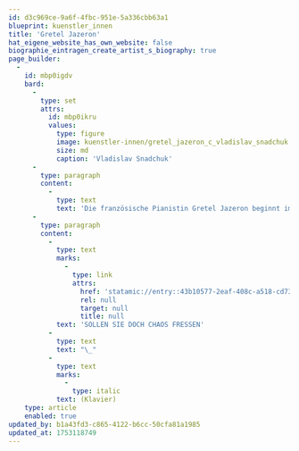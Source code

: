 ```yaml
---
id: d3c969ce-9a6f-4fbc-951e-5a336cbb63a1
blueprint: kuenstler_innen
title: 'Gretel Jazeron'
hat_eigene_website_has_own_website: false
biographie_eintragen_create_artist_s_biography: true
page_builder:
  -
    id: mbp0igdv
    bard:
      -
        type: set
        attrs:
          id: mbp0ikru
          values:
            type: figure
            image: kuenstler-innen/gretel_jazeron_c_vladislav_snadchuk.jpg
            size: md
            caption: 'Vladislav Snadchuk'
      -
        type: paragraph
        content:
          -
            type: text
            text: 'Die französische Pianistin Gretel Jazeron beginnt im Alter von sieben Jahren mit dem Klavierspiel in Annecy. 2016 wird sie in die Klasse von Chrystel Saussac am Conservatoire de Lyon aufgenommen, wo sie parallel Klavierbegleitung bei Laetitia Bougnol studiert. Gleichzeitig arbeitet sie mit Laurent Boullet in Berlin zusammen. Ihr Studium am Konservatorium schließt sie 2018 mit der Bestnote „sehr gut“ ab, wobei die Jury einstimmig für diese Auszeichnung votiert. Im Laufe ihrer Ausbildung erhält Gretel Jazeron wertvolle künstlerische Impulse durch Meisterkurse und Zusammenarbeit mit renommierten Pianisten und Pädagogen wie Roger Muraro, François Dumont, Thierry Rosbach, Dominique Cornil, Katarzyna Popowa-Zydroń, Hiroko Fukui, Stepan Simonian und Pater Nagy. Ihr Interesse an historischen Tasteninstrumenten wie Cembalo und Hammerklavier führt sie zudem zur Arbeit mit Spezialisten wie Catherine Latzarus, Marcia Hadjimarkos, Carsten Lohff, Tobias Koch, Wiebcke Weidanz, und Zvi Meniker. Ein besonderer Schwerpunkt ihres Schaffens liegt im Liedrepertoire. 2020 vertieft sie ihre Studien in diesem Bereich durch die Zusammenarbeit mit Marlene Heiß. Ab 2022 ist sie als Korrepetitorin in den Gesangsklassen der Professor:innen Thomas Mohr und Frau Laki an der Hochschule für Künste Bremen tätig. Sie konzertiert regelmäßig in Frankreich, Deutschland und Schweden. Derzeit setzt Gretel Jazeron ihr Studium an der Hochschule für Musik Hanns Eisler Berlin fort, wo sie in der Klasse von Prof. Wolfram Rieger ihre Spezialisierung im Liedbereich vertieft.'
      -
        type: paragraph
        content:
          -
            type: text
            marks:
              -
                type: link
                attrs:
                  href: 'statamic://entry::43b10577-2eaf-408c-a518-cd732e6db359'
                  rel: null
                  target: null
                  title: null
            text: 'SOLLEN SIE DOCH CHAOS FRESSEN'
          -
            type: text
            text: "\_"
          -
            type: text
            marks:
              -
                type: italic
            text: (Klavier)
    type: article
    enabled: true
updated_by: b1a43fd3-c865-4122-b6cc-50cfa81a1985
updated_at: 1753118749
---
```

